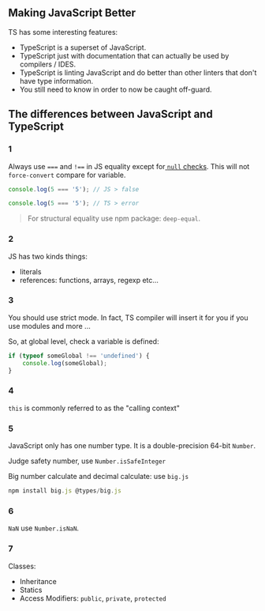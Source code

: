 ## Making JavaScript Better

TS has some interesting features:

 - TypeScript is a superset of JavaScript.
 - TypeScript just with documentation that can actually be used by compilers / IDES.
 - TypeScript is linting JavaScript and do better than other linters that don't have type information.
 - You still need to know in order to now be caught off-guard.




## The differences between JavaScript and TypeScript

### 1

Always use `===` and `!==` in JS equality except for[ `null` checks](#3). This will not `force-convert` compare for variable.

```javascript
console.log(5 === '5'); // JS > false

console.log(5 === '5'); // TS > error
```

> For structural equality use npm package: `deep-equal`.



### 2

JS has two kinds things:

 - literals
 - references: functions, arrays, regexp etc...




### 3

You should use strict mode. In fact, TS compiler will insert it for you if you use modules and more ...

So, at global level, check a variable is defined:

```javascript
if (typeof someGlobal !== 'undefined') {
    console.log(someGlobal);
}
```



### 4

`this` is commonly referred to as the "calling context"



### 5

JavaScript only has one number type. It is a double-precision 64-bit `Number`.

Judge safety number, use `Number.isSafeInteger`



Big number calculate and decimal calculate: use `big.js`

```javascript
npm install big.js @types/big.js
```



### 6

`NaN` use `Number.isNaN`.

### 7

Classes:

 - Inheritance
 - Statics
 - Access Modifiers: `public`, `private`, `protected`

